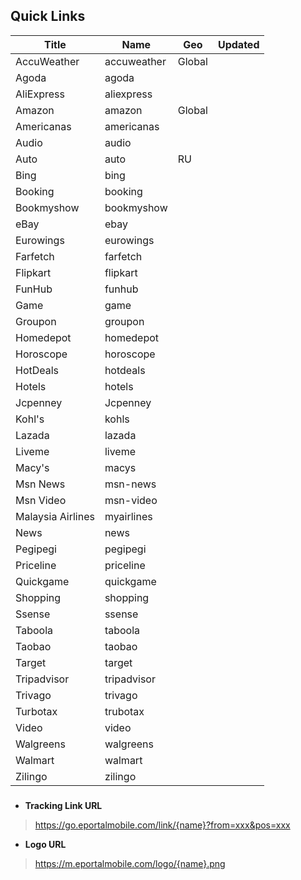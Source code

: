 ## Quick Links

| Title             | Name        | Geo    | Updated |
| ----------------- | ----------- | ------ | ------- |
| AccuWeather       | accuweather | Global |         |
| Agoda             | agoda       |        |         |
| AliExpress        | aliexpress  |        |         |
| Amazon            | amazon      | Global |         |
| Americanas        | americanas  |        |         |
| Audio             | audio       |        |         |
| Auto              | auto        | RU     |         |
| Bing              | bing        |        |         |
| Booking           | booking     |        |         |
| Bookmyshow        | bookmyshow  |        |         |
| eBay              | ebay        |        |         |
| Eurowings         | eurowings   |        |         |
| Farfetch          | farfetch    |        |         |
| Flipkart          | flipkart    |        |         |
| FunHub            | funhub      |        |         |
| Game              | game        |        |         |
| Groupon           | groupon     |        |         |
| Homedepot         | homedepot   |        |         |
| Horoscope         | horoscope   |        |         |
| HotDeals          | hotdeals    |        |         |
| Hotels            | hotels      |        |         |
| Jcpenney          | Jcpenney    |        |         |
| Kohl's            | kohls       |        |         |
| Lazada            | lazada      |        |         |
| Liveme            | liveme      |        |         |
| Macy's            | macys       |        |         |
| Msn News          | msn-news    |        |         |
| Msn Video         | msn-video   |        |         |
| Malaysia Airlines | myairlines  |        |         |
| News              | news        |        |         |
| Pegipegi          | pegipegi    |        |         |
| Priceline         | priceline   |        |         |
| Quickgame         | quickgame   |        |         |
| Shopping          | shopping    |        |         |
| Ssense            | ssense      |        |         |
| Taboola           | taboola     |        |         |
| Taobao            | taobao      |        |         |
| Target            | target      |        |         |
| Tripadvisor       | tripadvisor |        |         |
| Trivago           | trivago     |        |         |
| Turbotax          | trubotax    |        |         |
| Video             | video       |        |         |
| Walgreens         | walgreens   |        |         |
| Walmart           | walmart     |        |         |
| Zilingo           | zilingo     |        |         |

### 

- **Tracking Link URL** 
> https://go.eportalmobile.com/link/{name}?from=xxx&pos=xxx

- **Logo URL**

> https://m.eportalmobile.com/logo/{name}.png

